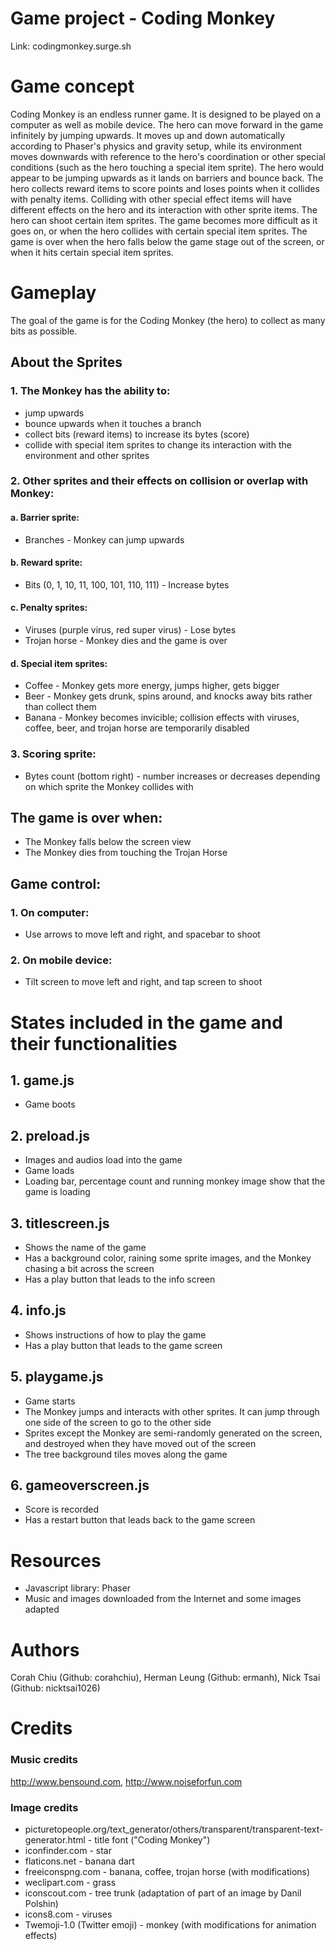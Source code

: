 # Game project - Coding Monkey
Link: codingmonkey.surge.sh

# Game concept
Coding Monkey is an endless runner game. It is designed to be played on a computer as well as mobile device.
The hero can move forward in the game infinitely by jumping upwards. It moves up and down automatically according to Phaser's physics and gravity setup, while its environment moves downwards with reference to the hero's coordination or other special conditions (such as the hero touching a special item sprite). The hero would appear to be jumping upwards as it lands on barriers and bounce back. The hero collects reward items to score points and loses points when it collides with penalty items. Colliding with other special effect items will have different effects on the hero and its interaction with other sprite items. The hero can shoot certain item sprites. The game becomes more difficult as it goes on, or when the hero collides with certain special item sprites. The game is over when the hero falls below the game stage out of the screen, or when it hits certain special item sprites. 

# Gameplay
The goal of the game is for the Coding Monkey (the hero) to collect as many bits as possible. 

## About the Sprites
### 1. The Monkey has the ability to:
- jump upwards
- bounce upwards when it touches a branch
- collect bits (reward items) to increase its bytes (score)
- collide with special item sprites to change its interaction with the environment and other sprites

### 2. Other sprites and their effects on collision or overlap with Monkey:
#### a. Barrier sprite:
- Branches \- Monkey can jump upwards
#### b. Reward sprite:
- Bits (0, 1, 10, 11, 100, 101, 110, 111) \- Increase bytes
#### c. Penalty sprites:
- Viruses (purple virus, red super virus) \- Lose bytes
- Trojan horse \- Monkey dies and the game is over
#### d. Special item sprites: 
- Coffee \- Monkey gets more energy, jumps higher, gets bigger
- Beer \- Monkey gets drunk, spins around, and knocks away bits rather than collect them
- Banana \- Monkey becomes invicible; collision effects with viruses, coffee, beer, and trojan horse are temporarily disabled

### 3. Scoring sprite:
- Bytes count (bottom right) \- number increases or decreases depending on which sprite the Monkey collides with

## The game is over when:
- The Monkey falls below the screen view
- The Monkey dies from touching the Trojan Horse

## Game control:
### 1. On computer:
- Use arrows to move left and right, and spacebar to shoot
### 2. On mobile device:
- Tilt screen to move left and right, and tap screen to shoot

# States included in the game and their functionalities
## 1. game.js
- Game boots
## 2. preload.js
- Images and audios load into the game
- Game loads
- Loading bar, percentage count and running monkey image show that the game is loading
## 3. titlescreen.js
- Shows the name of the game
- Has a background color, raining some sprite images, and the Monkey chasing a bit across the screen
- Has a play button that leads to the info screen
## 4. info.js
- Shows instructions of how to play the game
- Has a play button that leads to the game screen
## 5. playgame.js
- Game starts
- The Monkey jumps and interacts with other sprites. It can jump through one side of the screen to go to the other side
- Sprites except the Monkey are semi-randomly generated on the screen, and destroyed when they have moved out of the screen
- The tree background tiles moves along the game
## 6. gameoverscreen.js
- Score is recorded
- Has a restart button that leads back to the game screen

# Resources
- Javascript library: Phaser
- Music and images downloaded from the Internet and some images adapted

# Authors
Corah Chiu (Github: corahchiu), Herman Leung (Github: ermanh), Nick Tsai (Github: nicktsai1026)

# Credits
### Music credits
http://www.bensound.com, http://www.noiseforfun.com
### Image credits
- picturetopeople.org/text_generator/others/transparent/transparent-text-generator.html \- title font ("Coding Monkey")
- iconfinder.com \- star
- flaticons.net \- banana dart
- freeiconspng.com \- banana, coffee, trojan horse (with modifications)
- weclipart.com \- grass
- iconscout.com \- tree trunk (adaptation of part of an image by Danil Polshin)
- icons8.com \- viruses
- Twemoji-1.0 (Twitter emoji) \- monkey (with modifications for animation effects)

